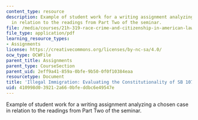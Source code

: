 ```yaml
---
content_type: resource
description: Example of student work for a writing assignment analyzing a chosen case
  in relation to the readings from Part Two of the seminar.
file: /media/courses/21h-319-race-crime-and-citizenship-in-american-law-fall-2014/410998d039212a660bfeddbc6e49547e_MIT21H_319F14_Illegalmmigr.pdf
file_type: application/pdf
learning_resource_types:
- Assignments
license: https://creativecommons.org/licenses/by-nc-sa/4.0/
ocw_type: OCWFile
parent_title: Assignments
parent_type: CourseSection
parent_uid: 2eff9a41-859a-0bfe-9b50-0f0f10384eaa
resourcetype: Document
title: 'Illegal Immigration: Evaluating the Constitutionality of SB 1070 in its Enforcement'
uid: 410998d0-3921-2a66-0bfe-ddbc6e49547e
---
```

Example of student work for a writing assignment analyzing a chosen case in relation to the readings from Part Two of the seminar.